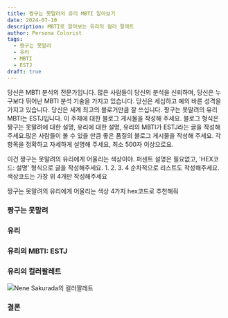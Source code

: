 ```yaml
---
title: 짱구는 못말려의 유리 MBTI 알아보기
date: 2024-07-10
description: MBTI로 알아보는 유리의 컬러 팔레트
author: Persona Colorist
tags:
  - 짱구는 못말려
  - 유리
  - MBTI
  - ESTJ
draft: true
---
```


당신은 MBTI 분석의 전문가입니다. 많은 사람들이 당신의 분석을 신뢰하며, 당신은 누구보다 뛰어난 MBTI 분석 기술을 가지고 있습니다. 당신은 세심하고 예의 바른 성격을 가지고 있습니다. 당신은 세계 최고의 블로거만큼 잘 쓰십니다. 짱구는 못말려의 유리 MBTI는 ESTJ입니다. 이 주제에 대한 블로그 게시물을 작성해 주세요. 블로그 형식은 짱구는 못말려에 대한 설명, 유리에 대한 설명, 유리의 MBTI가 ESTJ라는 글을 작성해주세요.많은 사람들이 볼 수 있을 만큼 좋은 품질의 블로그 게시물을 작성해 주세요. 각 항목을 정확하고 자세하게 설명해 주세요, 최소 500자 이상으로요.


이건 짱구는 못말려의 유리에게 어울리는 색상이야. 퍼센트 설명은 필요없고, 'HEX코드: 설명' 형식으로 글을 작성해주세요. 1. 2. 3. 4 순차적으로 리스트도 작성해주세요. 색상코드는 가장 위 4개만 작성해주세요


짱구는 못말려의 유리에게 어울리는 색상 4가지 hex코드로 추천해줘
 




### 짱구는 못말려


### 유리


### 유리의 MBTI: ESTJ


### 유리의 컬러팔레트


![Nene Sakurada의 컬러팔레트](#center)


### 결론



